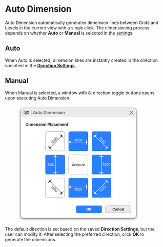# Auto Dimension

Auto Dimension automatically generates dimension lines between Grids and Levels in the current view with a single click. The dimensioning process depends on whether **Auto** or **Manual** is selected in the [settings](settings-dimensions.md).

## **Auto**

When Auto is selected, dimension lines are instantly created in the direction specified in the [**Direction Settings**](settings-dimensions.md#direction-settings).



## **Manual**

When Manual is selected, a window with 8-direction toggle buttons opens upon executing Auto Dimension.&#x20;

<figure><img src="../../.gitbook/assets/image (4) (1) (1) (1).png" alt=""><figcaption></figcaption></figure>

The default direction is set based on the saved **Direction Settings**, but the user can modify it. After selecting the preferred direction, click **OK** to generate the dimensions.
